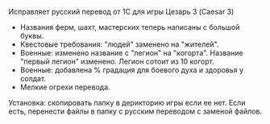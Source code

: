 Исправляет русский перевод от 1С для игры Цезарь 3 (Caesar 3)
- Названия ферм, шахт, мастерских теперь написаны с большой буквы.
- Квестовые требования: "людей" заменено на "жителей".
- Военные: изменено название с "легион" на "когорта". Название "первый легион" изменено. Легион сотоит из 10 когорт.
- Военные: добавлена % градация для боевого духа и здоровья у солдат.
- Мелкие огрехи перевода.

Установка: скопировать папку в дерикторию игры если ее нет. Если есть, перенести файлы в папку с русским переводом с заменой файлов.
